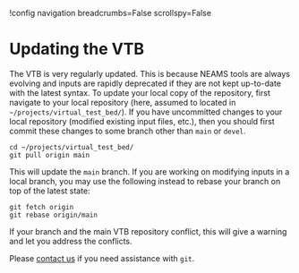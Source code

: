 !config navigation breadcrumbs=False scrollspy=False

# Updating the VTB

The VTB is very regularly updated. This is because NEAMS tools are always evolving and inputs are rapidly deprecated if
they are not kept up-to-date with the latest syntax. To update your local copy of the repository, first navigate to your
local repository (here, assumed to located in `~/projects/virtual_test_bed/`). If you have uncommitted changes to
your local repository (modified existing input files, etc.), then you should first commit these changes to some branch
other than `main` or `devel`.

```
cd ~/projects/virtual_test_bed/
git pull origin main
```

This will update the `main` branch. If you are working on modifying inputs in a local branch, you may
use the following instead to rebase your branch on top of the latest state:

```
git fetch origin
git rebase origin/main
```

If your branch and the main VTB repository conflict, this will give a warning and let you address the conflicts.

Please [contact us](vtb_pages/contact.md) if you need assistance with `git`.
